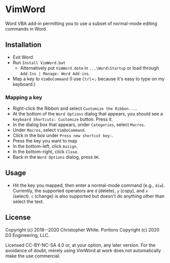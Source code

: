 # VimWord

Word VBA add-in permitting you to use a subset of normal-mode editing commands
in Word.

## Installation

 - Exit Word
 - Run `Install VimWord.bat`
   - Alternatively put `VimWord.dotm` in `...\Word\Startup` or load
     through `Add-Ins | Manage: Word Add-ins`.
 - Map a key to `VimDoCommand` (I use `Ctrl`+`;` because it's easy to type on
   my keyboard.)

### Mapping a key

- Right-click the Ribbon and select `Customize the Ribbon...`.
- At the bottom of the `Word Options` dialog that appears, you should
  see a `Keyboard Shortcuts: Customize` button.  Press it.
- In the dialog box that appears, under `Categories`, select `Macros`.
- Under `Macros`, select `VimDoCommand`.
- Click in the box under `Press new shortcut key:`.
- Press the key you want to map
- In the bottom-left, click `Assign`.
- In the bottom-right, click `Close`.
- Back in the `Word Options` dialog, press `OK`.

## Usage

 - Hit the key you mapped, then enter a normal-mode command (e.g.,
   `diw`).  Currently, the supported operators are `d` (delete), `y` (copy),
   and `v` (select).  `c` (change) is also supported but doesn't do anything
   other than select the text.

## License

Copyright (c) 2018--2020 Christopher White.
Portions Copyright (c) 2020 D3 Engineering, LLC.

Licensed CC-BY-NC-SA 4.0 or,
at your option, any later version.  For the avoidance of doubt, merely
using VimWord at work does not automatically make the use commercial.
